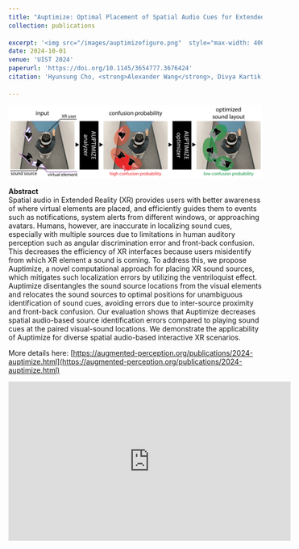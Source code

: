 ```yaml
---
title: "Auptimize: Optimal Placement of Spatial Audio Cues for Extended Reality"
collection: publications

excerpt: '<img src="/images/auptimizefigure.png"  style="max-width: 400px;"><br>'
date: 2024-10-01
venue: 'UIST 2024'
paperurl: 'https://doi.org/10.1145/3654777.3676424'
citation: 'Hyunsung Cho, <strong>Alexander Wang</strong>, Divya Kartik, Emily Liying Xie, Yukang Yan, David Lindlbauer. <a href="https://doi.org/10.1145/3654777.3676424">(PDF)</a>'

---
```

<img src="/images/auptimizefigure.png"><br>

__Abstract__    
Spatial audio in Extended Reality (XR) provides users with better
awareness of where virtual elements are placed, and efficiently
guides them to events such as notifications, system alerts from
different windows, or approaching avatars. Humans, however, are
inaccurate in localizing sound cues, especially with multiple sources
due to limitations in human auditory perception such as angular
discrimination error and front-back confusion. This decreases the
efficiency of XR interfaces because users misidentify from which XR
element a sound is coming. To address this, we propose Auptimize, a
novel computational approach for placing XR sound sources, which
mitigates such localization errors by utilizing the ventriloquist
effect. Auptimize disentangles the sound source locations from
the visual elements and relocates the sound sources to optimal
positions for unambiguous identification of sound cues, avoiding
errors due to inter-source proximity and front-back confusion. Our
evaluation shows that Auptimize decreases spatial audio-based source identification errors compared to playing sound cues at the
paired visual-sound locations. We demonstrate the applicability of
Auptimize for diverse spatial audio-based interactive XR scenarios.

More details here: [https://augmented-perception.org/publications/2024-auptimize.html](https://augmented-perception.org/publications/2024-auptimize.html)

<iframe width="560" height="315" src="https://www.youtube.com/embed/w3ieaFBVOzQ?si=UbnfInWrXDySzy-n" title="YouTube video player" frameborder="0" allow="accelerometer; autoplay; clipboard-write; encrypted-media; gyroscope; picture-in-picture; web-share" referrerpolicy="strict-origin-when-cross-origin" allowfullscreen></iframe>
